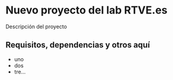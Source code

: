 # Nuevo proyecto del lab RTVE.es

Descripción del proyecto

## Requisitos, dependencias y otros aquí

- uno
- dos 
- tre...
